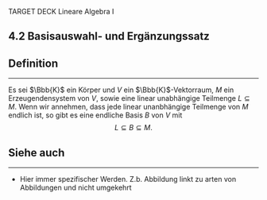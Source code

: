 TARGET DECK
Lineare Algebra I

4.2 Basisauswahl- und Ergänzungssatz
--
## Definition
***
Es sei $\Bbb{K}$ ein Körper und $V$ ein $\Bbb{K}$-Vektorraum, $M$ ein Erzeugendensystem von $V$, sowie eine linear unabhängige Teilmenge $L \subseteq M$. Wenn wir annehmen, dass jede linear unanbhängige Teilmenge von $M$ endlich ist, so gibt es eine endliche Basis $B$ von $V$ mit
$$L \subseteq B \subseteq M.$$
## Siehe auch
***
* Hier immer spezifischer Werden. Z.b. Abbildung linkt zu arten von Abbildungen und nicht umgekehrt
<!--ID: 1709290031839-->
